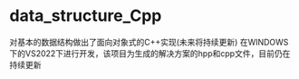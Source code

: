 # data_structure_Cpp
对基本的数据结构做出了面向对象式的C++实现(未来将持续更新)
在WINDOWS下的VS2022下进行开发，该项目为生成的解决方案的hpp和cpp文件，目前仍在持续更新
